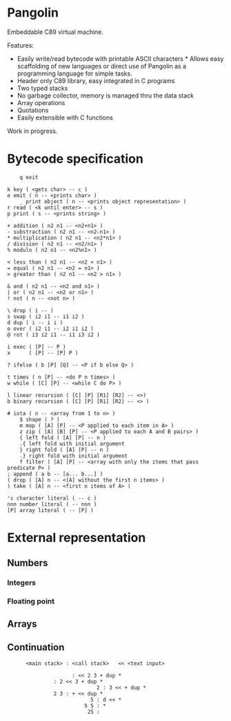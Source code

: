 # Pangolin

Embeddable C89 virtual machine.

Features:
  * Easily write/read bytecode with printable ASCII characters
		* Allows easy scaffolding of new languages or direct use of Pangolin as a
		  programming language for simple tasks.
  * Header only C89 library, easy integrated in C programs
  * Two typed stacks
  * No garbage collector, memory is managed thru the data stack
  * Array operations
  * Quotations
  * Easily extensible with C functions

Work in progress.

# Bytecode specification

		q exit

    k key ( <gets char> -- c )
    e emit ( n -- <prints char> )
		_ print object ( n -- <prints object representation> )
    r read ( <k until enter> -- s )
    p print ( s -- <prints string> )
    
    + addition ( n2 n1 -- <n2+n1> )
    - substraction ( n2 n1 -- <n2-n1> )
    * multiplication ( n2 n1 -- <n2*n1> )
    / division ( n2 n1 -- <n2/n1> )
    % modulo ( n2 n1 -- <n2%n1> )

    < less than ( n2 n1 -- <n2 < n1> )
    = equal ( n2 n1 -- <n2 = n1> )
    > greater than ( n2 n1 -- <n2 > n1> )

    & and ( n2 n1 -- <n2 and n1> )
    | or ( n2 n1 -- <n2 or n1> )
    ! not ( n -- <not n> )

    \ drop ( i -- )
    s swap ( i2 i1 -- i1 i2 )
    d dup ( i -- i i )
    o over ( i2 i1 -- i2 i1 i2 )
    @ rot ( i3 i2 i1 -- i1 i3 i2 )

    i exec ( [P] -- P )
    x      ( [P] -- [P] P )

    ? ifelse ( b [P] [Q] -- <P if b else Q> )
    
    t times ( n [P] -- <do P n times> )
    w while ( [C] [P] -- <while C do P> )

    l linear recursion ( [C] [P] [R1] [R2] -- <>)
    b binary recursion ( [C] [P] [R1] [R2] -- <> )

    # iota ( n -- <array from 1 to n> )
		$ shape ( ? )
		m map ( [A] [P] -- <P applied to each item in A> )
		z zip ( [A] [B] [P] -- <P applied to each A and B pairs> )
		{ left fold ( [A] [P] -- n )
		.{ left fold with initial argument
		} right fold ( [A] [P] -- n )
		.} right fold with initial argument
		f filter ( [A] [P] -- <array with only the items that pass predicate P> )
    ; append ( a b -- [a... b...] )
    ( drop ( [A] n -- <[A] without the first n items> )
    ) take ( [A] n -- <first n items of A> )
 
    'c character literal ( -- c )
    nnn number literal ( -- nnn )
    [P] array literal ( -- [P] )
    
# External representation
## Numbers
### Integers
### Floating point
## Arrays

## Continuation

		  <main stack> : <call stack>   << <text input>

			             : << 2 3 + dup *
                   : 2 << 3 + dup *
								 2 : 3 << + dup *
		           2 3 : + << dup *
							   5 : d << *
							 5 5 : *
							  25 :

    

